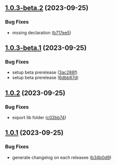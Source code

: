 ## [1.0.3-beta.2](https://github.com/johngerome/vue-ui/compare/v1.0.3-beta.1...v1.0.3-beta.2) (2023-09-25)


### Bug Fixes

* mssing declaration ([b717ee5](https://github.com/johngerome/vue-ui/commit/b717ee5a10affcde92d567fee46a0613c6eaecc6))

## [1.0.3-beta.1](https://github.com/johngerome/vue-ui/compare/v1.0.2...v1.0.3-beta.1) (2023-09-25)


### Bug Fixes

* setup beta prerelease ([3ac288f](https://github.com/johngerome/vue-ui/commit/3ac288f2c114ac596e4ecc93e26c7b1922cb8b03))
* setup beta prerelease ([6dbb67d](https://github.com/johngerome/vue-ui/commit/6dbb67d3b4ff56f244622dafbaf11c0200b0c364))

## [1.0.2](https://github.com/johngerome/vue-ui/compare/v1.0.1...v1.0.2) (2023-09-25)


### Bug Fixes

* export lib folder ([c02bb74](https://github.com/johngerome/vue-ui/commit/c02bb74f665f0d72deb2983f609bf74b23a64365))

## [1.0.1](https://github.com/johngerome/vue-ui/compare/v1.0.0...v1.0.1) (2023-09-25)


### Bug Fixes

* generate changelog on each releasee ([b34b0d9](https://github.com/johngerome/vue-ui/commit/b34b0d9ed6f508d0d11dacced4b49e36c4703692))
